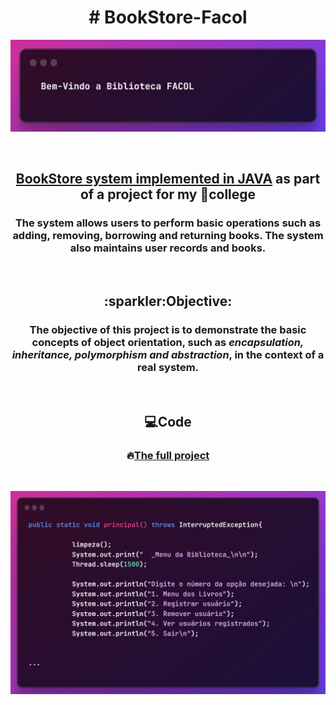 <h1 align="center"># BookStore-Facol</h1>

![Project2](images/principal2.png)

</br>
<h2 align="center">
<a href="Project">BookStore system implemented in JAVA</a> as part of a project for my 🏫college
</h2>

<h3 align="center"><strong>
The system allows users to perform basic operations such as adding, removing, borrowing and returning books. The system also maintains user records and books.</h3></br>
  
<h2 align="center">:sparkler:Objective:</h2>

<h3 align="center">The objective of this project is to demonstrate the basic concepts of object orientation, such as <i>encapsulation, inheritance, polymorphism and abstraction</i>, in the context of a real system.</strong></h3></br>

<div align="center">
  <h2>💻Code</h2>
  <h3>🔥<a href="Project">The full project</a></h3>
</div> </br>
<div>
  
![Project](images/principal.png)

</div>
